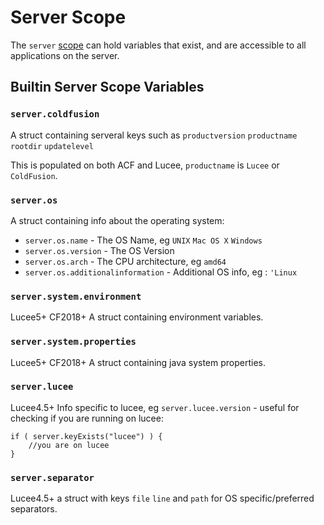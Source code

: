 # Server Scope

The `server` [scope](/scopes) can hold variables that exist, and are accessible to all applications on the server.

## Builtin Server Scope Variables

### `server.coldfusion`

A struct containing serveral keys such as `productversion` `productname` `rootdir` `updatelevel`

This is populated on both ACF and Lucee, `productname` is `Lucee` or `ColdFusion`.

### `server.os`

A struct containing info about the operating system:

* `server.os.name` - The OS Name, eg `UNIX` `Mac OS X` `Windows`
* `server.os.version` - The OS Version
* `server.os.arch` - The CPU architecture, eg `amd64`
* `server.os.additionalinformation` - Additional OS info, eg : `'Linux`


### `server.system.environment`

Lucee5+ CF2018+ A struct containing environment variables.

### `server.system.properties`

Lucee5+ CF2018+ A struct containing java system properties. 

### `server.lucee`

Lucee4.5+ Info specific to lucee, eg `server.lucee.version` - useful for checking if you are running on lucee:

```
if ( server.keyExists("lucee") ) {
	//you are on lucee
}
```

### `server.separator`

Lucee4.5+ a struct with keys `file` `line` and `path` for OS specific/preferred separators. 
